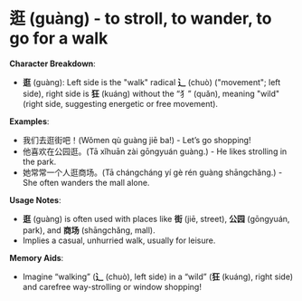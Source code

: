 # **逛 (guàng) - to stroll, to wander, to go for a walk**

**Character Breakdown**:  
- **逛** (guàng): Left side is the "walk" radical **⻌** (chuò) ("movement"; left side), right side is **狂** (kuáng) without the “犭” (quǎn), meaning "wild" (right side, suggesting energetic or free movement).

**Examples**:  
- 我们去逛街吧！(Wǒmen qù guàng jiē ba!) - Let’s go shopping!  
- 他喜欢在公园逛。(Tā xǐhuān zài gōngyuán guàng.) - He likes strolling in the park.  
- 她常常一个人逛商场。(Tā chángcháng yí gè rén guàng shāngchǎng.) - She often wanders the mall alone.

**Usage Notes**:  
- **逛** (guàng) is often used with places like **街** (jiē, street), **公园** (gōngyuán, park), and **商场** (shāngchǎng, mall).  
- Implies a casual, unhurried walk, usually for leisure.

**Memory Aids**:  
- Imagine “walking” (**⻌** (chuò), left side) in a “wild” (**狂** (kuáng), right side) and carefree way-strolling or window shopping!